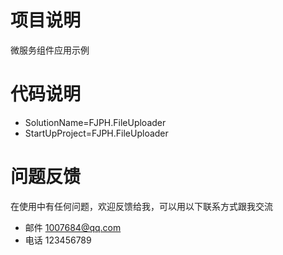 项目说明
====
微服务组件应用示例

代码说明
====

* SolutionName=FJPH.FileUploader
* StartUpProject=FJPH.FileUploader

问题反馈
====

在使用中有任何问题，欢迎反馈给我，可以用以下联系方式跟我交流
* 邮件  1007684@qq.com
* 电话  123456789
